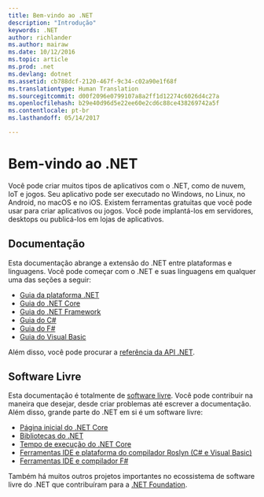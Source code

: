 ```yaml
---
title: Bem-vindo ao .NET
description: "Introdução"
keywords: .NET
author: richlander
ms.author: mairaw
ms.date: 10/12/2016
ms.topic: article
ms.prod: .net
ms.devlang: dotnet
ms.assetid: cb788dcf-2120-467f-9c34-c02a90e1f68f
ms.translationtype: Human Translation
ms.sourcegitcommit: d00f2096e0799107a8a2ff1d12274c6026d4c27a
ms.openlocfilehash: b29e40d96d5e22ee60e2cd6c88ce438269742a5f
ms.contentlocale: pt-br
ms.lasthandoff: 05/14/2017

---
```


# <a name="welcome-to-net"></a>Bem-vindo ao .NET

Você pode criar muitos tipos de aplicativos com o .NET, como de nuvem, IoT e jogos. Seu aplicativo pode ser executado no Windows, no Linux, no Android, no macOS e no iOS. Existem ferramentas gratuitas que você pode usar para criar aplicativos ou jogos. Você pode implantá-los em servidores, desktops ou publicá-los em lojas de aplicativos.

## <a name="documentation"></a>Documentação

Esta documentação abrange a extensão do .NET entre plataformas e linguagens.  Você pode começar com o .NET e suas linguagens em qualquer uma das seções a seguir:

- [Guia da plataforma .NET](standard/index.md)
- [Guia do .NET Core](core/index.md)
- [Guia do .NET Framework](framework/index.md)
- [Guia do C#](csharp/index.md)
- [Guia do F#](fsharp/index.md)
- [Guia do Visual Basic](visual-basic/index.md)

Além disso, você pode procurar a [referência da API .NET](https://docs.microsoft.com/dotnet/api).

## <a name="open-source"></a>Software Livre

Esta documentação é totalmente de [software livre](https://github.com/dotnet/docs).  Você pode contribuir na maneira que desejar, desde criar problemas até escrever a documentação.  Além disso, grande parte do .NET em si é um software livre:

- [Página inicial do .NET Core](https://github.com/dotnet/core)
- [Bibliotecas do .NET](https://github.com/dotnet/corefx)
- [Tempo de execução do .NET Core](https://github.com/dotnet/coreclr)
- [Ferramentas IDE e plataforma do compilador Roslyn (C# e Visual Basic)](https://github.com/dotnet/roslyn)
- [Ferramentas IDE e compilador F#](https://github.com/microsoft/visualfsharp)

Também há muitos outros projetos importantes no ecossistema de software livre do .NET que contribuíram para a [.NET Foundation](http://dotnetfoundation.org).

